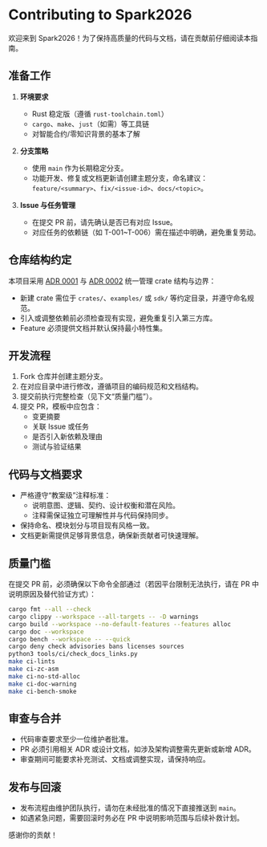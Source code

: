 # Contributing to Spark2026

欢迎来到 Spark2026！为了保持高质量的代码与文档，请在贡献前仔细阅读本指南。

## 准备工作

1. **环境要求**
   - Rust 稳定版（遵循 `rust-toolchain.toml`）
   - `cargo`、`make`、`just`（如需）等工具链
   - 对智能合约/零知识背景的基本了解

2. **分支策略**
   - 使用 `main` 作为长期稳定分支。
   - 功能开发、修复或文档更新请创建主题分支，命名建议：`feature/<summary>`、`fix/<issue-id>`、`docs/<topic>`。

3. **Issue 与任务管理**
   - 在提交 PR 前，请先确认是否已有对应 Issue。
   - 对应任务的依赖链（如 T-001~T-006）需在描述中明确，避免重复劳动。

## 仓库结构约定

本项目采用 [ADR 0001](docs/adr/0001-crate-structure-and-governance.md) 与 [ADR 0002](docs/adr/0002-codecs-transport-layering.md) 统一管理 crate 结构与边界：

- 新建 crate 需位于 `crates/`、`examples/` 或 `sdk/` 等约定目录，并遵守命名规范。
- 引入或调整依赖前必须检查现有实现，避免重复引入第三方库。
- Feature 必须提供文档并默认保持最小特性集。

## 开发流程

1. Fork 仓库并创建主题分支。
2. 在对应目录中进行修改，遵循项目的编码规范和文档结构。
3. 提交前执行完整检查（见下文“质量门槛”）。
4. 提交 PR，模板中应包含：
   - 变更摘要
   - 关联 Issue 或任务
   - 是否引入新依赖及理由
   - 测试与验证结果

## 代码与文档要求

- 严格遵守“教案级”注释标准：
  - 说明意图、逻辑、契约、设计权衡和潜在风险。
  - 注释需保证独立可理解性并与代码保持同步。
- 保持命名、模块划分与项目现有风格一致。
- 文档更新需提供足够背景信息，确保新贡献者可快速理解。

## 质量门槛

在提交 PR 前，必须确保以下命令全部通过（若因平台限制无法执行，请在 PR 中说明原因及替代验证方式）：

```bash
cargo fmt --all --check
cargo clippy --workspace --all-targets -- -D warnings
cargo build --workspace --no-default-features --features alloc
cargo doc --workspace
cargo bench --workspace -- --quick
cargo deny check advisories bans licenses sources
python3 tools/ci/check_docs_links.py
make ci-lints
make ci-zc-asm
make ci-no-std-alloc
make ci-doc-warning
make ci-bench-smoke
```

## 审查与合并

- 代码审查要求至少一位维护者批准。
- PR 必须引用相关 ADR 或设计文档，如涉及架构调整需先更新或新增 ADR。
- 审查期间可能要求补充测试、文档或调整实现，请保持响应。

## 发布与回滚

- 发布流程由维护团队执行，请勿在未经批准的情况下直接推送到 `main`。
- 如遇紧急问题，需要回滚时务必在 PR 中说明影响范围与后续补救计划。

感谢你的贡献！
